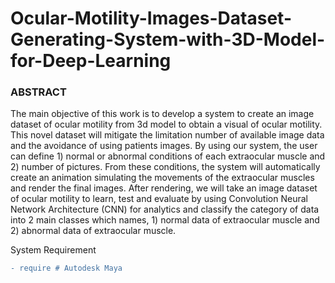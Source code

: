 # Ocular-Motility-Images-Dataset-Generating-System-with-3D-Model-for-Deep-Learning
### ABSTRACT
The main objective of this work is to develop a system to create an image dataset of ocular motility from 3d model to obtain a visual of ocular motility. This novel dataset will mitigate the limitation number of available image data and the avoidance of using patients images. By using our system, the user can define 1) normal or abnormal conditions of each extraocular muscle and 2) number of pictures. From these conditions, the system will automatically create an animation simulating the movements of the extraocular muscles and render the final images. After rendering, we will take an image dataset of ocular motility to learn, test and evaluate by using Convolution Neural Network Architecture (CNN) for analytics and classify the category of data into 2 main classes which names, 1) normal data of extraocular muscle and 2) abnormal data of extraocular muscle.

System Requirement
```diff
- require # Autodesk Maya
```
